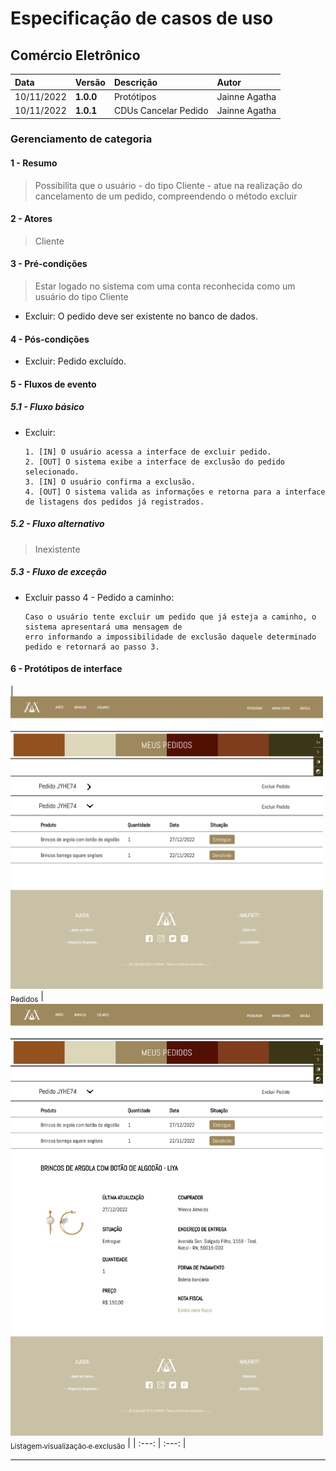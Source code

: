 # Especificação de casos de uso 

## Comércio Eletrônico

|  Data  | Versão | Descrição | Autor |
|:-------|:-------|:----------|:------|
| 10/11/2022 | **1.0.0** | Protótipos | Jainne Agatha |
| 10/11/2022 | **1.0.1** | CDUs Cancelar Pedido | Jainne Agatha |

### Gerenciamento de categoria
#### 1 - Resumo
> Possibilita que o usuário - do tipo Cliente - atue na realização do cancelamento de um pedido, compreendendo o método excluir

#### 2 - Atores 
>  Cliente

#### 3 - Pré-condições 
> Estar logado no sistema com uma conta reconhecida como um usuário do tipo Cliente
<ul>
  <li>Excluir: O pedido deve ser existente no banco de dados.</li>
</ul>

#### 4 - Pós-condições 

<ul>
<li>Excluir: Pedido excluído.</li>
</ul>

#### 5 - Fluxos de evento 

##### 5.1 - Fluxo básico 

<ul>
 
  <li>Excluir:  &nbsp;
    
    1. [IN] O usuário acessa a interface de excluir pedido.
    2. [OUT] O sistema exibe a interface de exclusão do pedido selecionado.
    3. [IN] O usuário confirma a exclusão.
    4. [OUT] O sistema valida as informações e retorna para a interface de listagens dos pedidos já registrados.
    
  </li>
 
</ul>

<h5>5.2 - Fluxo alternativo </h5>

> Inexistente

<h5>5.3 - Fluxo de exceção </h5>

<ul>
  <li>Excluir passo 4 - Pedido a caminho: 
    
    Caso o usuário tente excluir um pedido que já esteja a caminho, o sistema apresentará uma mensagem de 
    erro informando a impossibilidade de exclusão daquele determinado pedido e retornará ao passo 3.
    
  </li>
</ul>

#### 6 - Protótipos de interface 
| [<img src="https://github.com/PI-InfoWeb-CNAT/Malfatti/blob/main/docs/Fotos%20do%20cdus/Pedidos%20clnt.png" width=500><br><sub>Pedidos</sub>](#) |  
 [<img src="https://github.com/PI-InfoWeb-CNAT/Malfatti/blob/main/docs/Fotos%20do%20cdus/Excluir%20pedido%20clnt.png" width=500><br><sub>Listagem visualização e exclusão</sub>](#) | 
| :---: | :---: |  

--- 
 
